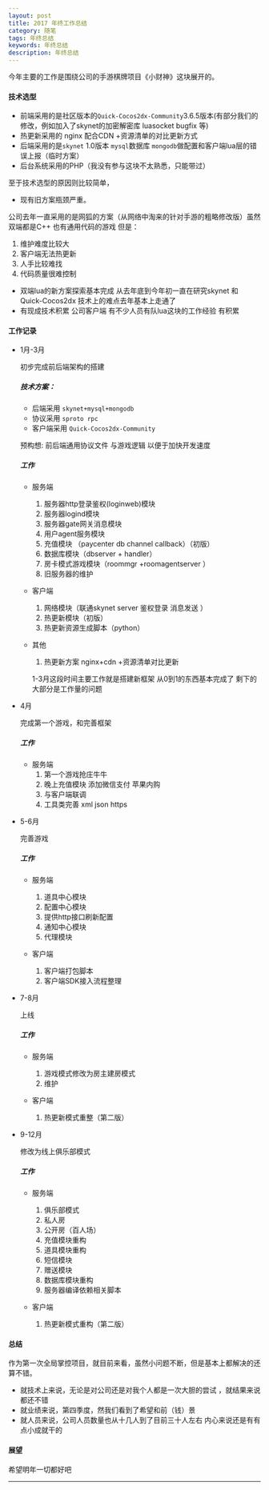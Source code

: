 ```yaml
---
layout: post  
title: 2017 年终工作总结
category: 随笔  
tags: 年终总结 	
keywords: 年终总结
description: 年终总结 
---
```


今年主要的工作是围绕公司的手游棋牌项目《小财神》这块展开的。

#### 技术选型

* 前端采用的是社区版本的`Quick-Cocos2dx-Community`3.6.5版本(有部分我们的修改，例如加入了skynet的加密解密库 luasocket bugfix 等)
* 热更新采用的 nginx 配合CDN +资源清单的对比更新方式
* 后端采用的是`skynet` 1.0版本 `mysql`数据库 `mongodb`做配置和客户端lua层的错误上报（临时方案）
* 后台系统采用的PHP（我没有参与这块不太熟悉，只能带过）

至于技术选型的原因则比较简单，
* 现有旧方案瓶颈严重。

公司去年一直采用的是网狐的方案（从网络中淘来的针对手游的粗略修改版）虽然双端都是C++ 也有通用代码的游戏 但是：
 1. 维护难度比较大 
 2. 客户端无法热更新
 3. 人手比较难找
 4. 代码质量很难控制
* 双端lua的新方案探索基本完成 从去年底到今年初一直在研究skynet 和 Quick-Cocos2dx 技术上的难点去年基本上走通了
* 有现成技术积累 公司客户端 有不少人员有队lua这块的工作经验 有积累

#### 工作记录

* 1月-3月

  初步完成前后端架构的搭建

  ##### 技术方案：

  * 后端采用 `skynet+mysql+mongodb`
  * 协议采用 `sproto rpc`
  * 客户端采用 `Quick-Cocos2dx-Community`

  预构想: 前后端通用协议文件 与游戏逻辑 以便于加快开发速度

  ##### 工作
  * 服务端
    1. 服务器http登录鉴权(loginweb)模块 
    2. 服务器logind模块
    3. 服务器gate网关消息模块
    4. 用户agent服务模块
    5. 充值模块 （paycenter db channel callback）（初版）
    6. 数据库模块（dbserver + handler）
    7. 房卡模式游戏模块（roommgr +roomagentserver ）
    8. 旧服务器的维护
  * 客户端
    1. 网络模块（联通skynet server 鉴权登录 消息发送 ）
    2. 热更新模块（初版）
    3. 热更新资源生成脚本（python）
  * 其他
    1. 热更新方案 nginx+cdn +资源清单对比更新

      1-3月这段时间主要工作就是搭建新框架 从0到1的东西基本完成了 剩下的大部分是工作量的问题

* 4月

  完成第一个游戏，和完善框架


  ##### 工作
  * 服务端
    1. 第一个游戏抢庄牛牛
    2. 晚上充值模块 添加微信支付 苹果内购 
    3. 与客户端联调
    4. 工具类完善 xml json https
* 5-6月

  完善游戏


  ##### 工作
  * 服务端
    1. 道具中心模块
    2. 配置中心模块
    3. 提供http接口刷新配置
    4. 通知中心模块 
    5. 代理模块 

  * 客户端
    1. 客户端打包脚本
    2. 客户端SDK接入流程整理  

* 7-8月

  上线 


  ##### 工作
  * 服务端
    1. 游戏模式修改为房主建房模式
    2. 维护
  

  * 客户端
    1. 热更新模式重整（第二版）
* 9-12月

  修改为线上俱乐部模式


  ##### 工作
  * 服务端
    1. 俱乐部模式
    2. 私人房
    3. 公开房（百人场）
    4. 充值模块重构
    5. 道具模块重构
    6. 短信模块
    7. 赠送模块
    8. 数据库模块重构
    9. 服务器编译依赖相关脚本
  

  * 客户端
    1. 热更新模式重构（第二版）


#### 总结

作为第一次全局掌控项目，就目前来看，虽然小问题不断，但是基本上都解决的还算不错。
* 就技术上来说，无论是对公司还是对我个人都是一次大胆的尝试 ，就结果来说 都还不错
* 就业绩来说，第四季度，然我们看到了希望和前（钱）景
* 就人员来说，公司人员数量也从十几人到了目前三十人左右
内心来说还是有有点小成就干的

#### 展望
希望明年一切都好吧













---
